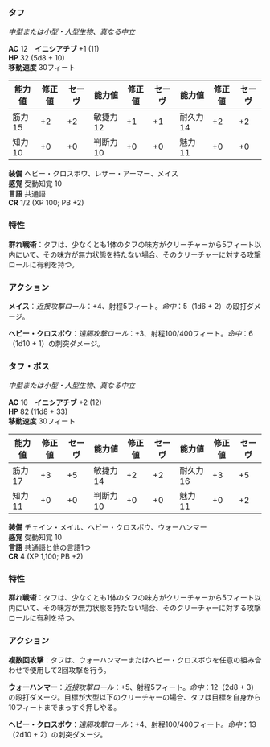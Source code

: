 ### タフ
*中型または小型・人型生物、真なる中立*

**AC** 12　**イニシアチブ** +1 (11)  
**HP** 32 (5d8 + 10)  
**移動速度** 30フィート

| 能力値 | 修正値 | セーヴ | 能力値 | 修正値 | セーヴ | 能力値 | 修正値 | セーヴ |
|--------|--------|--------|--------|--------|--------|--------|--------|--------|
| 筋力15 | +2 | +2 | 敏捷力12 | +1 | +1 | 耐久力14 | +2 | +2 |
| 知力10 | +0 | +0 | 判断力10 | +0 | +0 | 魅力11 | +0 | +0 |

**装備** ヘビー・クロスボウ、レザー・アーマー、メイス  
**感覚** 受動知覚 10  
**言語** 共通語  
**CR** 1/2 (XP 100; PB +2)

### 特性

**群れ戦術**：タフは、少なくとも1体のタフの味方がクリーチャーから5フィート以内にいて、その味方が無力状態を持たない場合、そのクリーチャーに対する攻撃ロールに有利を持つ。

### アクション

**メイス**：*近接攻撃ロール*：+4、射程5フィート。*命中*：5（1d6 + 2）の殴打ダメージ。

**ヘビー・クロスボウ**：*遠隔攻撃ロール*：+3、射程100/400フィート。*命中*：6（1d10 + 1）の刺突ダメージ。

### タフ・ボス
*中型または小型・人型生物、真なる中立*

**AC** 16　**イニシアチブ** +2 (12)  
**HP** 82 (11d8 + 33)  
**移動速度** 30フィート

| 能力値 | 修正値 | セーヴ | 能力値 | 修正値 | セーヴ | 能力値 | 修正値 | セーヴ |
|--------|--------|--------|--------|--------|--------|--------|--------|--------|
| 筋力17 | +3 | +5 | 敏捷力14 | +2 | +2 | 耐久力16 | +3 | +5 |
| 知力11 | +0 | +0 | 判断力10 | +0 | +0 | 魅力11 | +0 | +2 |

**装備** チェイン・メイル、ヘビー・クロスボウ、ウォーハンマー  
**感覚** 受動知覚 10  
**言語** 共通語と他の言語1つ  
**CR** 4 (XP 1,100; PB +2)

### 特性

**群れ戦術**：タフは、少なくとも1体のタフの味方がクリーチャーから5フィート以内にいて、その味方が無力状態を持たない場合、そのクリーチャーに対する攻撃ロールに有利を持つ。

### アクション

**複数回攻撃**：タフは、ウォーハンマーまたはヘビー・クロスボウを任意の組み合わせで使用して2回攻撃を行う。

**ウォーハンマー**：*近接攻撃ロール*：+5、射程5フィート。*命中*：12（2d8 + 3）の殴打ダメージ。目標が大型以下のクリーチャーの場合、タフは目標を自身から10フィートまでまっすぐ押しやる。

**ヘビー・クロスボウ**：*遠隔攻撃ロール*：+4、射程100/400フィート。*命中*：13（2d10 + 2）の刺突ダメージ。